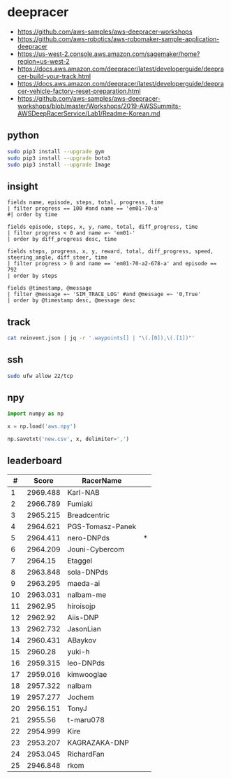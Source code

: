 # deepracer

* <https://github.com/aws-samples/aws-deepracer-workshops>
* <https://github.com/aws-robotics/aws-robomaker-sample-application-deepracer>
* <https://us-west-2.console.aws.amazon.com/sagemaker/home?region=us-west-2>
* <https://docs.aws.amazon.com/deepracer/latest/developerguide/deepracer-build-your-track.html>
* <https://docs.aws.amazon.com/deepracer/latest/developerguide/deepracer-vehicle-factory-reset-preparation.html>
* <https://github.com/aws-samples/aws-deepracer-workshops/blob/master/Workshops/2019-AWSSummits-AWSDeepRacerService/Lab1/Readme-Korean.md>

## python

```bash
sudo pip3 install --upgrade gym
sudo pip3 install --upgrade boto3
sudo pip3 install --upgrade Image
```

## insight

```
fields name, episode, steps, total, progress, time
| filter progress == 100 #and name == 'em01-70-a'
#| order by time

fields episode, steps, x, y, name, total, diff_progress, time
| filter progress < 0 and name =~ 'em01-'
| order by diff_progress desc, time

fields steps, progress, x, y, reward, total, diff_progress, speed, steering_angle, diff_steer, time
| filter progress > 0 and name == 'em01-70-a2-678-a' and episode == 792
| order by steps

fields @timestamp, @message
| filter @message =~ 'SIM_TRACE_LOG' #and @message =~ '0,True'
| order by @timestamp desc, @message desc
```

## track

```bash
cat reinvent.json | jq -r '.waypoints[] | "\(.[0]),\(.[1])"'
```

## ssh

```bash
sudo ufw allow 22/tcp
```

## npy

```python
import numpy as np

x = np.load('aws.npy')

np.savetxt('new.csv', x, delimiter=',')
```

## leaderboard

<!-- leaderboard -->
| # | Score | RacerName |   |
| - | ----- | --------- | - |
| 1 | 2969.488 | Karl-NAB | |
| 2 | 2966.789 | Fumiaki | |
| 3 | 2965.215 | Breadcentric | |
| 4 | 2964.621 | PGS-Tomasz-Panek | |
| 5 | 2964.411 | nero-DNPds | * |
| 6 | 2964.209 | Jouni-Cybercom | |
| 7 | 2964.15 | Etaggel | |
| 8 | 2963.848 | sola-DNPds | |
| 9 | 2963.295 | maeda-ai | |
| 10 | 2963.031 | nalbam-me | |
| 11 | 2962.95 | hiroisojp | |
| 12 | 2962.92 | Aiis-DNP | |
| 13 | 2962.732 | JasonLian | |
| 14 | 2960.431 | ABaykov | |
| 15 | 2960.28 | yuki-h | |
| 16 | 2959.315 | leo-DNPds | |
| 17 | 2959.016 | kimwooglae | |
| 18 | 2957.322 | nalbam | |
| 19 | 2957.277 | Jochem | |
| 20 | 2956.151 | TonyJ | |
| 21 | 2955.56 | t-maru078 | |
| 22 | 2954.999 | Kire | |
| 23 | 2953.207 | KAGRAZAKA-DNP | |
| 24 | 2953.045 | RichardFan | |
| 25 | 2946.848 | rkom | |
